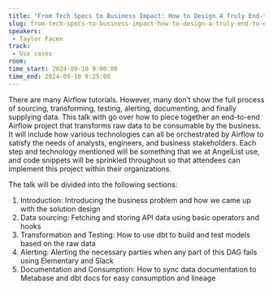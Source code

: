 ```yaml
---
title: "From Tech Specs to Business Impact: How to Design A Truly End-to-End Airflow Project"
slug: from-tech-specs-to-business-impact-how-to-design-a-truly-end-to-end-airflow-project
speakers:
 - Taylor Facen
track:
 - Use cases
room: 
time_start: 2024-09-10 9:00:00
time_end: 2024-09-10 9:25:00
---
```


There are many Airflow tutorials. However, many don’t show the full process of sourcing, transforming, testing, alerting, documenting, and finally supplying data. This talk with go over how to piece together an end-to-end Airflow project that transforms raw data to be consumable by the business. It will include how various technologies can all be orchestrated by Airflow to satisfy the needs of analysts, engineers, and business stakeholders. Each step and technology mentioned will be something that we at AngelList use, and code snippets will be sprinkled throughout so that attendees can implement this project within their organizations. 

The talk will be divided into the following sections:

1. Introduction: Introducing the business problem and how we came up with the solution design
2. Data sourcing: Fetching and storing API data using basic operators and hooks
3. Transformation and Testing: How to use dbt to build and test models based on the raw data
4. Alerting: Alerting the necessary parties when any part of this DAG fails using Elementary and Slack
5. Documentation and Consumption: How to sync data documentation to Metabase and dbt docs for easy consumption and lineage